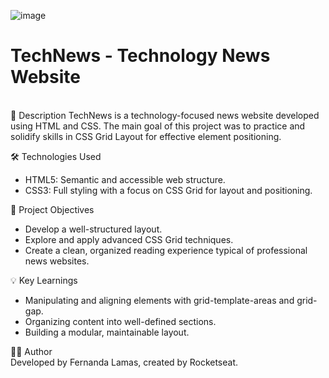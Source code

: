![image](https://github.com/user-attachments/assets/49590d0c-775d-4884-99dd-9e3785b43f86)

<h1>TechNews - Technology News Website</h1><br>
📑 Description
TechNews is a technology-focused news website developed using HTML and CSS. The main goal of this project was to practice and solidify skills in CSS Grid Layout for effective element positioning.

🛠️ Technologies Used
- HTML5: Semantic and accessible web structure.
- CSS3: Full styling with a focus on CSS Grid for layout and positioning.

🎯 Project Objectives
- Develop a well-structured layout.
- Explore and apply advanced CSS Grid techniques.
- Create a clean, organized reading experience typical of professional news websites.

💡 Key Learnings
- Manipulating and aligning elements with grid-template-areas and grid-gap.
- Organizing content into well-defined sections.
- Building a modular, maintainable layout.

👩‍💻 Author<br>
Developed by Fernanda Lamas, created by Rocketseat.
